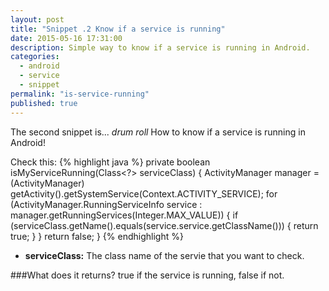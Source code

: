 ```yaml
---
layout: post
title: "Snippet .2 Know if a service is running"
date: 2015-05-16 17:31:00
description: Simple way to know if a service is running in Android.
categories: 
  - android
  - service
  - snippet
permalink: "is-service-running"
published: true
---
```


The second snippet is... *drum roll* How to know if a service is running in Android!

Check this:
{% highlight java %}
private boolean isMyServiceRunning(Class<?> serviceClass) {
    ActivityManager manager = (ActivityManager) getActivity().getSystemService(Context.ACTIVITY_SERVICE);
    for (ActivityManager.RunningServiceInfo service : manager.getRunningServices(Integer.MAX_VALUE)) {
        if (serviceClass.getName().equals(service.service.getClassName())) {
            return true;
        }
    }
    return false;
}
{% endhighlight %}

- **serviceClass:** The class name of the servie that you want to check.

###What does it returns?
true if the service is running, false if not.
